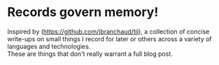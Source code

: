 # Records govern memory!

Inspired by (https://github.com/jbranchaud/til), a collection of concise write-ups on small things I record for later or others across a variety of languages and technologies.  <br />
These are things that don't really warrant a full blog post.
